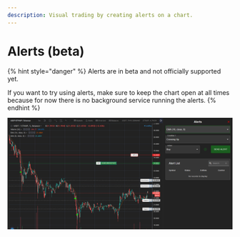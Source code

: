 ```yaml
---
description: Visual trading by creating alerts on a chart.
---
```


# Alerts \(beta\)

{% hint style="danger" %}
Alerts are in beta and not officially supported yet.   
  
If you want to try using alerts, make sure to keep the chart open at all times because for now there is no background service running the alerts.
{% endhint %}

![Example of creating an alert that would execute a buy order.](../../.gitbook/assets/image%20%2852%29.png)

